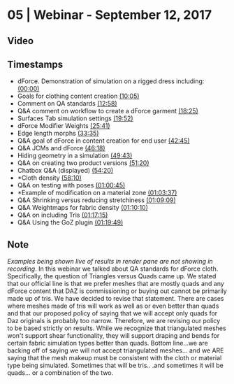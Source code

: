 # 05 | Webinar - September 12, 2017
## Video
<div class="responsive-container"><div id="player"></div></div>
<script>
      var tag = document.createElement('script');
      tag.src = "https://www.youtube.com/iframe_api";
      var firstScriptTag = document.getElementsByTagName('script')[0];
      firstScriptTag.parentNode.insertBefore(tag, firstScriptTag);
      var player;
      function onYouTubeIframeAPIReady() {
        player = new YT.Player('player', {
          videoId: 'zU-Ta_lrURU',
        });
      }
    
    function setCurrentTime(slideNum) {
    var object = [0, 605, 778, 1105, 1192, 1541, 2015, 2565, 2778, 2983, 3080, 3260, 3490, 3645, 3817, 4149, 4210, 4635, 4789]
    player.seekTo(object[slideNum]);
  }
</script>
    
## Timestamps
* dForce. Demonstration of simulation on a rigged dress including: <a href="javascript:void(0);" onclick="setCurrentTime(0)">(00:00)</a>
* Goals for clothing content creation <a href="javascript:void(0);" onclick="setCurrentTime(1)">(10:05)</a>
* Comment on QA standards <a href="javascript:void(0);" onclick="setCurrentTime(2)">(12:58)</a>
* Q&A comment on workflow to create a dForce garment <a href="javascript:void(0);" onclick="setCurrentTime(3)">(18:25)</a>
* Surfaces Tab simulation settings <a href="javascript:void(0);" onclick="setCurrentTime(4)">(19:52)</a>
* dForce Modifier Weights <a href="javascript:void(0);" onclick="setCurrentTime(5)">(25:41)</a>
* Edge length morphs <a href="javascript:void(0);" onclick="setCurrentTime(6)">(33:35)</a>
* Q&A goal of dForce in content creation for end user <a href="javascript:void(0);" onclick="setCurrentTime(7)">(42:45)</a>
* Q&A JCMs and dForce <a href="javascript:void(0);" onclick="setCurrentTime(8)">(46:18)</a>
* Hiding geometry in a simulation <a href="javascript:void(0);" onclick="setCurrentTime(9)">(49:43)</a>
* Q&A on creating two product versions <a href="javascript:void(0);" onclick="setCurrentTime(10)">(51:20)</a>
* Chatbox Q&A (displayed) <a href="javascript:void(0);" onclick="setCurrentTime(11)">(54:20)</a>
* *Cloth density <a href="javascript:void(0);" onclick="setCurrentTime(12)">(58:10)</a>
* Q&A on testing with poses <a href="javascript:void(0);" onclick="setCurrentTime(13)">(01:00:45)</a>
* *Example of modification on a material zone <a href="javascript:void(0);" onclick="setCurrentTime(14)">(01:03:37)</a>
* Q&A Shrinking versus reducing stretchiness <a href="javascript:void(0);" onclick="setCurrentTime(15)">(01:09:09)</a>
* Q&A Weightmaps for fabric density <a href="javascript:void(0);" onclick="setCurrentTime(16)">(01:10:10)</a>
* Q&A on including Tris <a href="javascript:void(0);" onclick="setCurrentTime(17)">(01:17:15)</a>
* Q&A Using the GoZ plugin <a href="javascript:void(0);" onclick="setCurrentTime(18)">(01:19:49)</a>

## Note
*Examples being shown live of results in render pane are not showing in recording*.
In this webinar we talked about QA standards for dForce cloth. Specifically, the question of Triangles versus Quads came up. We stated that our official line is that we prefer meshes that are mostly quads and any dForce content that DAZ is commissioning or buying out cannot be primarily made up of tris. We have decided to revise that statement. There are cases where meshes made of tris will work as well as or even better than quads and that our proposed policy of saying that we will accept only quads for Daz originals is probably too narrow. Therefore, we are revising our policy to be based strictly on results. While we recognize that triangulated meshes won't support shear functionality, they will support draping and bends for certain fabric simulation types better than quads. Bottom line...we are backing off of saying we will not accept triangulated meshes... and we ARE saying that the mesh makeup must be consistent with the cloth or material type being simulated. Sometimes that will be tris.. .and sometimes it will be quads... or a combination of the two. 